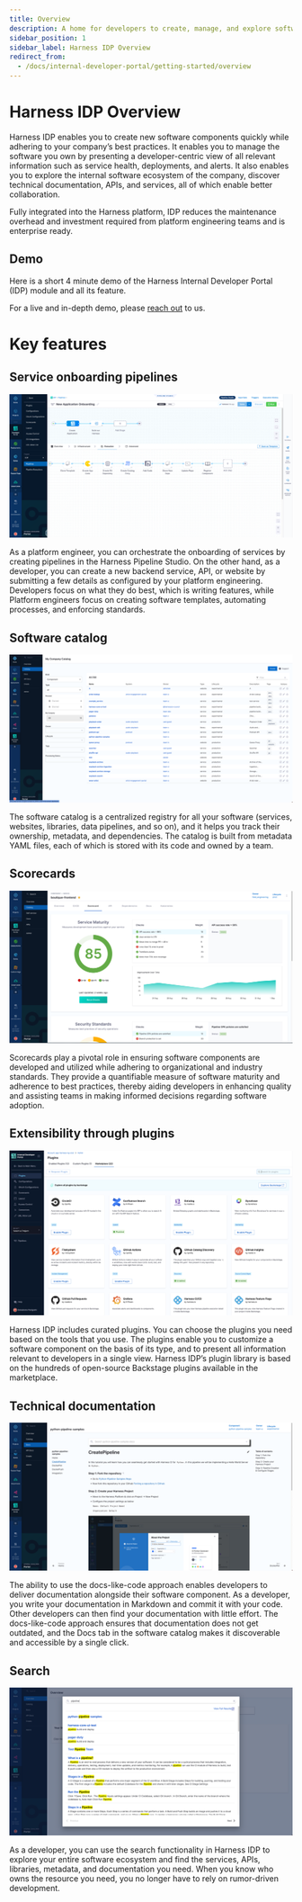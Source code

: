 ```yaml
---
title: Overview
description: A home for developers to create, manage, and explore software.
sidebar_position: 1
sidebar_label: Harness IDP Overview
redirect_from:
  - /docs/internal-developer-portal/getting-started/overview
---
```


# Harness IDP Overview

Harness IDP enables you to create new software components quickly while adhering to your company’s best practices. It enables you to manage the software you own by presenting a developer-centric view of all relevant information such as service health, deployments, and alerts. It also enables you to explore the internal software ecosystem of the company, discover technical documentation, APIs, and services, all of which enable better collaboration.

Fully integrated into the Harness platform, IDP reduces the maintenance overhead and investment required from platform engineering teams and is enterprise ready.

<DocVideo src="https://www.youtube.com/embed/sVnI93bCr38?si=MpENxU9qv3me28cv" />

## Demo

Here is a short 4 minute demo of the Harness Internal Developer Portal (IDP) module and all its feature.

<DocVideo src="https://www.youtube.com/embed/r9urqE--aNs?si=GsophnYs-IlLfao2" />

For a live and in-depth demo, please [reach out](https://www.harness.io/demo/internal-developer-portal?utm_source=harness_io&utm_medium=cta&utm_campaign=idp&utm_content=hero) to us.

# Key features

## Service onboarding pipelines

![](static/new%20app%20onboarding%20with%20idp%20stage.png)

As a platform engineer, you can orchestrate the onboarding of services by creating pipelines in the Harness Pipeline Studio. On the other hand, as a developer, you can create a new backend service, API, or website by submitting a few details as configured by your platform engineering. Developers focus on what they do best, which is writing features, while Platform engineers focus on creating software templates, automating processes, and enforcing standards.

## Software catalog

![](static/catalog-screenshot.png)

The software catalog is a centralized registry for all your software (services, websites, libraries, data pipelines, and so on), and it helps you track their ownership, metadata, and dependencies. The catalog is built from metadata YAML files, each of which is stored with its code and owned by a team.

## Scorecards

![](static/scorecards%20details.png)

Scorecards play a pivotal role in ensuring software components are developed and utilized while adhering to organizational and industry standards. They provide a quantifiable measure of software maturity and adherence to best practices, thereby aiding developers in enhancing quality and assisting teams in making informed decisions regarding software adoption.

## Extensibility through plugins

![](static/plugins-screenshot.png)

Harness IDP includes curated plugins. You can choose the plugins you need based on the tools that you use. The plugins enable you to customize a software component on the basis of its type, and to present all information relevant to developers in a single view. Harness IDP’s plugin library is based on the hundreds of open-source Backstage plugins available in the marketplace.

## Technical documentation

![](static/docs-screenshot.png)

The ability to use the docs-like-code approach enables developers to deliver documentation alongside their software component. As a developer, you write your documentation in Markdown and commit it with your code. Other developers can then find your documentation with little effort. The docs-like-code approach ensures that documentation does not get outdated, and the Docs tab in the software catalog makes it discoverable and accessible by a single click.

## Search

![](static/search-screenshot.png)

As a developer, you can use the search functionality in Harness IDP to explore your entire software ecosystem and find the services, APIs, libraries, metadata, and documentation you need. When you know who owns the resource you need, you no longer have to rely on rumor-driven development.
